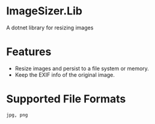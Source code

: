 # ImageSizer.Lib
A dotnet library for resizing images

# Features

* Resize images and persist to a file system or memory. 
* Keep the EXIF info of the original image.

# Supported File Formats

`jpg, png`
